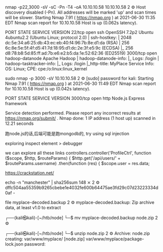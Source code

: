 nmap -p22,3000 -sV -sC -Pn -T4 -oA 10.10.10.58 10.10.10.58                                                   2 ⚙
Host discovery disabled (-Pn). All addresses will be marked 'up' and scan times will be slower.
Starting Nmap 7.91 ( https://nmap.org ) at 2021-06-30 11:35 EDT
Nmap scan report for 10.10.10.58
Host is up (0.062s latency).

PORT     STATE SERVICE         VERSION
22/tcp   open  ssh             OpenSSH 7.2p2 Ubuntu 4ubuntu2.2 (Ubuntu Linux; protocol 2.0)
| ssh-hostkey: 
|   2048 dc:5e:34:a6:25:db:43:ec:eb:40:f4:96:7b:8e:d1:da (RSA)
|   256 6c:8e:5e:5f:4f:d5:41:7d:18:95:d1:dc:2e:3f:e5:9c (ECDSA)
|_  256 d8:78:b8:5d:85:ff:ad:7b:e6:e2:b5:da:1e:52:62:36 (ED25519)
3000/tcp open  hadoop-datanode Apache Hadoop
| hadoop-datanode-info: 
|_  Logs: /login
| hadoop-tasktracker-info: 
|_  Logs: /login
|_http-title: MyPlace
Service Info: OS: Linux; CPE: cpe:/o:linux:linux_kernel


sudo nmap -p 3000 -sV 10.10.10.58                                                                            2 ⚙
[sudo] password for kali: 
Starting Nmap 7.91 ( https://nmap.org ) at 2021-06-30 11:49 EDT
Nmap scan report for 10.10.10.58
Host is up (0.042s latency).

PORT     STATE SERVICE VERSION
3000/tcp open  http    Node.js Express framework

Service detection performed. Please report any incorrect results at https://nmap.org/submit/ .
Nmap done: 1 IP address (1 host up) scanned in 12.21 seconds

跑node.js的话,后端可能是跑mongodb的, try using sql injection 



exploring inspect element > debugger 

we can explore all these links
controllers.controller('ProfileCtrl', function ($scope, $http, $routeParams) {
  $http.get('/api/users/' + $routeParams.username)
    .then(function (res) {
      $scope.user = res.data;


https://crackstation.net/


echo -n "manchester" | sha256sum                                                                       148 ⨯ 2 ⚙
dffc504aa55359b9265cbebe1e4032fe600b64475ae3fd29c07d23223334d0af  -

file myplace-decoded.backup                                                                                  2 ⚙
myplace-decoded.backup: Zip archive data, at least v1.0 to extract
                                                                                                                     
┌──(kali㉿kali)-[~/htb/node]
└─$ mv myplace-decoded.backup node.zip                                                                           2 ⚙
                                                                                                                     
┌──(kali㉿kali)-[~/htb/node]
└─$ unzip node.zip                                                                                               2 ⚙
Archive:  node.zip
   creating: var/www/myplace/
[node.zip] var/www/myplace/package-lock.json password: 
